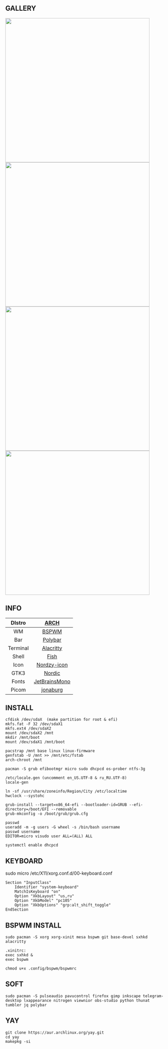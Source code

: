 ## GALLERY
<img src="https://notabug.org/owl410/owl_dotfiles/raw/master/bspwm/my_bspwm/.img/2022-12-12-151307_1920x1080_scro1t.png" width="450" align="center">
<img src="https://notabug.org/owl410/owl_dotfiles/raw/master/bspwm/my_bspwm/.img/2022-12-12-153156_1920x1080_scro1t.png" width="450" align="center">
<img src="https://notabug.org/owl410/owl_dotfiles/raw/master/bspwm/my_bspwm/.img/2022-12-12-161038_1920x1080_scro1t.png" width="450" align="center">
<img src="https://notabug.org/owl410/owl_dotfiles/raw/master/bspwm/my_bspwm/.img/2022-12-12-160947_1920x1080_scro1t.png" width="450" align="center">
  
## INFO
|DIstro|[ARCH](https://archlinux.org/)|
|:---:|:---:|
|WM|[BSPWM](https://github.com/baskerville/bspwm)|
|Bar|[Polybar](https://github.com/polybar/polybar)|
|Terminal|[Alacritty](https://github.com/alacritty/alacritty)|
|Shell|[Fish](https://fishshell.com/)|
|Icon|[Nordzy-icon](https://github.com/alvatip/Nordzy-icon)|
|GTK3|[Nordic](https://github.com/EliverLara/Nordic)|
|Fonts|[JetBrainsMono](https://www.jetbrains.com/lp/mono/)|
|Picom|[jonaburg](https://github.com/jonaburg/picom)|
  
## INSTALL
```
cfdisk /dev/sdaX  (make partition for root & efi)
mkfs.fat -F 32 /dev/sdaX1  
mkfs.ext4 /dev/sdaX2  
mount /dev/sdaX2 /mnt  
mkdir /mnt/boot
mount /dev/sdaX1 /mnt/boot  
  
pacstrap /mnt base linux linux-firmware  
genfstab -U /mnt >> /mnt/etc/fstab  
arch-chroot /mnt  
  
pacman -S grub efibootmgr micro sudo dhcpcd os-prober ntfs-3g  

/etc/locale.gen (uncomment en_US.UTF-8 & ru_RU.UTF-8)  
locale-gen  
  
ln -sf /usr/share/zoneinfo/Region/City /etc/localtime  
hwclock --systohc 

grub-install --target=x86_64-efi --bootloader-id=GRUB --efi-directory=/boot/EFI --removable  
grub-mkconfig -o /boot/grub/grub.cfg  

passwd  
useradd -m -g users -G wheel -s /bin/bash username  
passwd username  
EDITOR=micro visudo user ALL=(ALL) ALL  
  
systemctl enable dhcpcd  
```  

## KEYBOARD  
sudo micro /etc/X11/xorg.conf.d/00-keyboard.conf  
```
Section "InputClass"  
    Identifier "system-keyboard"  
    MatchIsKeyboard "on"  
    Option "XkbLayout" "us,ru"  
    Option "XkbModel" "pc105"  
    Option "XkbOptions" "grp:alt_shift_toggle"  
EndSection  
```
  
## BSPWM INSTALL 
```
sudo pacman -S xorg xorg-xinit mesa bspwm git base-devel sxhkd alacritty  
  
.xinitrc:
exec sxhkd &
exec bspwm
    
chmod u+x .config/bspwm/bspwmrc
``` 

## SOFT 
```
sudo pacman -S pulseaudio pavucontrol firefox gimp inkscape telegram-desktop lxappearance nitrogen viewnior obs-studio python thunat tumbler jq polybar  
``` 

## YAY
```
git clone https://aur.archlinux.org/yay.git  
cd yay  
makepkg -si       
``` 